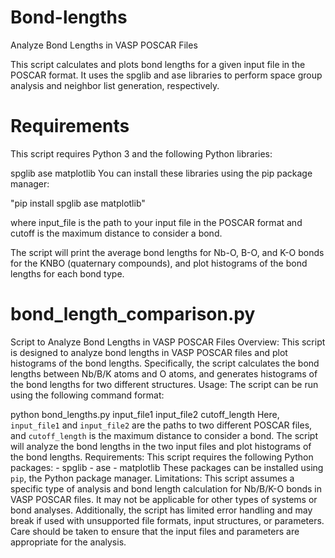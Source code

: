 # Bond-lengths
Analyze Bond Lengths in VASP POSCAR Files

This script calculates and plots bond lengths for a given input file in the POSCAR format. It uses the spglib and ase libraries to perform space group analysis and neighbor list generation, respectively.

# Requirements

This script requires Python 3 and the following Python libraries:

spglib
ase
matplotlib
You can install these libraries using the pip package manager:

"pip install spglib ase matplotlib"

where input_file is the path to your input file in the POSCAR format and cutoff is the maximum distance to consider a bond.

The script will print the average bond lengths for Nb-O, B-O, and K-O bonds for the KNBO (quaternary compounds), and plot histograms of the bond lengths for each bond type.



# bond_length_comparison.py 

Script to Analyze Bond Lengths in VASP POSCAR Files Overview: This script is designed to analyze bond lengths in VASP POSCAR files and plot histograms of the bond lengths. Specifically, the script calculates the bond lengths between Nb/B/K atoms and O atoms, and generates histograms of the bond lengths for two different structures. Usage: The script can be run using the following command format:

python bond_lengths.py input_file1 input_file2 cutoff_length
Here, `input_file1` and `input_file2` are the paths to two different POSCAR files, and `cutoff_length` is the maximum distance to consider a bond. The script will analyze the bond lengths in the two input files and plot histograms of the bond lengths. Requirements: This script requires the following Python packages: - spglib - ase - matplotlib These packages can be installed using `pip`, the Python package manager. Limitations: This script assumes a specific type of analysis and bond length calculation for Nb/B/K-O bonds in VASP POSCAR files. It may not be applicable for other types of systems or bond analyses. Additionally, the script has limited error handling and may break if used with unsupported file formats, input structures, or parameters. Care should be taken to ensure that the input files and parameters are appropriate for the analysis.

